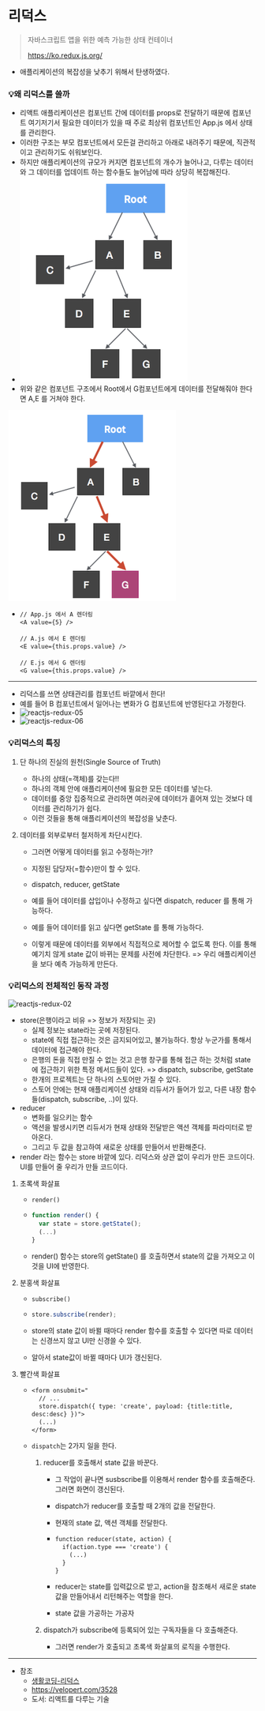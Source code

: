 # 리덕스

> 자바스크립트 앱을 위한 예측 가능한 상태 컨테이너
>
> https://ko.redux.js.org/

- 애플리케이션의 복잡성을 낮추기 위해서 탄생하였다.



### 💡왜 리덕스를 쓸까

- 리액트 애플리케이션은 컴포넌트 간에 데이터를 props로 전달하기 때문에 컴포넌트 여기저기서 필요한 데이터가 있을 때 주로 최상위 컴포넌트인 App.js 에서 상태를 관리한다.
- 이러한 구조는 부모 컴포넌트에서 모든걸 관리하고 아래로 내려주기 때문에, 직관적이고 관리하기도 쉬워보인다.
- 하지만 애플리케이션의 규모가 커지면 컴포넌트의 개수가 늘어나고, 다루는 데이터와 그 데이터를 업데이트 하는 함수들도 늘어남에 따라 상당히 복잡해진다.
- ![reactjs-redux-03](md-images/reactjs-redux-03.png)
- 위와 같은 컴포넌트 구조에서 Root에서 G컴포넌트에게 데이터를 전달해줘야 한다면 A,E 를 거쳐야 한다.

![reactjs-redux-04](md-images/reactjs-redux-04.png)

- ```react
  // App.js 에서 A 렌더링
  <A value={5} />
  
  // A.js 에서 E 렌더링
  <E value={this.props.value} />
  
  // E.js 에서 G 렌더링
  <G value={this.props.value} />
  ```

---

- 리덕스를 쓰면 상태관리를 컴포넌트 바깥에서 한다!
- 예를 들어 B 컴포넌트에서 일어나는 변화가 G 컴포넌트에 반영된다고 가정한다.
- ![reactjs-redux-05](md-images/reactjs-redux-05.png)
- ![reactjs-redux-06](md-images/reactjs-redux-06.png)



### 💡리덕스의 특징

1. 단 하나의 진실의 원천(Single Source of Truth)

   - 하나의 상태(=객체)를 갖는다!!
   - 하나의 객체 안에 애플리케이션에 필요한 모든 데이터를 넣는다.
   - 데이터를 중앙 집중적으로 관리하면 여러곳에 데이터가 흩어져 있는 것보다 데이터를 관리하기가 쉽다.
   - 이런 것들을 통해 애플리케이션의 복잡성을 낮춘다.

2. 데이터를 외부로부터 철저하게 차단시킨다.

   - 그러면 어떻게 데이터를 읽고 수정하는가!?

   - 지정된 담당자(=함수)만이 할 수 있다.
   - dispatch, reducer, getState
   - 예를 들어 데이터를 삽입이나 수정하고 싶다면 dispatch, reducer 를 통해 가능하다.
   - 예를 들어 데이터를 읽고 싶다면 getState 를 통해 가능하다.
   - 이렇게 때문에 데이터를 외부에서 직접적으로 제어할 수 없도록 한다. 이를 통해 예기치 않게 state 값이 바뀌는 문제를 사전에 차단한다. => 우리 애플리케이션을 보다 예측 가능하게 만든다.



### 💡리덕스의 전체적인 동작 과정

![reactjs-redux-02](md-images/reactjs-redux-02.png)

- store(은행이라고 비유 => 정보가 저장되는 곳)
  - 실제 정보는 state라는 곳에 저장된다.
  - state에 직접 접근하는 것은 금지되어있고, 불가능하다. 항상 누군가를 통해서 데이터에 접근해야 한다.
  - 은행의 돈을 직접 만질 수 없는 것고 은행 창구를 통해 접근 하는 것처럼 state에 접근하기 위한 특정 메서드들이 있다. => dispatch, subscribe, getState
  - 한개의 프로젝트는 단 하나의 스토어만 가질 수 있다.
  - 스토어 안에는 현재 애플리케이션 상태와 리듀서가 들어가 있고, 다른 내장 함수들(dispatch, subscribe, ..)이 있다.
- reducer
  - 변화를 일으키는 함수
  - 액션을 발생시키면 리듀서가 현재 상태와 전달받은 액션 객체를 파라미터로 받아온다.
  - 그리고 두 값을 참고하여 새로운 상태를 만들어서 반환해준다.
- render 라는 함수는 store 바깥에 있다. 리덕스와 상관 없이 우리가 만든 코드이다. UI를 만들어 줄 우리가 만들 코드이다.



1. 초록색 화살표

   - `render()`

   - ```javascript
     function render() {
       var state = store.getState();
       (...)
     }
     ```

   - render() 함수는 store의 getState() 를 호출하면서 state의 값을 가져오고 이것을 UI에 반영한다.

2. 분홍색 화살표

   - `subscribe()`

   - ```javascript
     store.subscribe(render);
     ```

   - store의 state 값이 바뀔 때마다 render 함수를 호출할 수 있다면 따로 데이터는 신경쓰지 않고 UI만 신경쓸 수 있다.
   - 알아서 state값이 바뀔 때마다 UI가 갱신된다.

3. 빨간색 화살표

   - ```react
     <form onsubmit="
       // ...
       store.dispatch({ type: 'create', payload: {title:title, desc:desc} })">
       (...)
     </form>
     ```

   - `dispatch`는 2가지 일을 한다.

     1. reducer를 호출해서 state 값을 바꾼다.

        - 그 작업이 끝나면 susbscribe를 이용해서 render 함수를 호출해준다. 그러면 화면이 갱신된다.

        - dispatch가 reducer를 호출할 때 2개의 값을 전달한다.

        - 현재의 state 값, 액션 객체를 전달한다.

        - ```react
          function reducer(state, action) {
          	if(action.type === 'create') {
              (...)
            }
          }
          ```

        - reducer는 state를 입력값으로 받고, action을 참조해서 새로운 state 값을 만들어내서 리턴해주는 역할을 한다.

        - state 값을 가공하는 가공자

     2. dispatch가 subscribe에 등록되어 있는 구독자들을 다 호출해준다.

        - 그러면 render가 호출되고 초록색 화살표의 로직을 수행한다.



---

- 참조
  - [생활코딩-리덕스](https://www.youtube.com/watch?v=Jr9i3Lgb5Qc&list=PLuHgQVnccGMB-iGMgONoRPArZfjRuRNVc)
  - https://velopert.com/3528
  - 도서: 리액트를 다루는 기술

